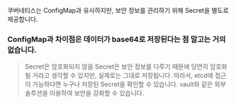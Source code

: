 쿠버네티스는 ConfigMap과 유사하지만, 보안 정보를 관리하기 위해 Secret을 별도로 제공합니다. 

### ConfigMap과 차이점은 데이터가 base64로 저장된다는 점 말고는 거의 없습니다.

> Secret은 암호화되지 않음
> Secret은 보안 정보를 다루기 때문에 당연히 암호화될 거라고 생각할 수 있지만, 실제로는 그대로 저장됩니다. 따라서, etcd에 접근이 가능하다면 누구나 저장된 Secret을 확인할 수 있습니다. vault와 같은 외부 솔루션을 이용하여 보안을 강화할 수 있습니다.
